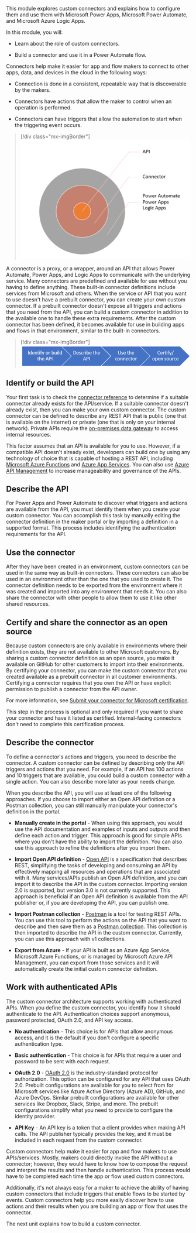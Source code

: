This module explores custom connectors and explains how to configure them and use them with Microsoft Power Apps, Microsoft Power Automate, and Microsoft Azure Logic Apps.

In this module, you will:

- Learn about the role of custom connectors.

- Build a connector and use it in a Power Automate flow.

Connectors help make it easier for app and flow makers to connect to other apps, data, and devices in the cloud in the following ways:

- Connection is done in a consistent, repeatable way that is discoverable by the makers.

- Connectors have actions that allow the maker to control when an operation is performed.

- Connectors can have triggers that allow the automation to start when the triggering event occurs.

> [!div class="mx-imgBorder"]
> [![Diagram with API at the center, surrounded by connector and then Power Automate, Power Apps, and Logic Apps.](../media/target.png)](../media/target.png#lightbox)

A connector is a proxy, or a wrapper, around an API that allows Power Automate, Power Apps, and Logic Apps to communicate with the underlying service. Many connectors are predefined and available for use without you having to define anything. These built-in connector definitions include services from Microsoft and others. When the service or API that you want to use doesn't have a prebuilt connector, you can create your own custom connector. If a prebuilt connector doesn't expose all triggers and actions that you need from the API, you can build a custom connector in addition to the available one to handle these extra requirements. After the custom connector has been defined, it becomes available for use in building apps and flows in that environment, similar to the built-in connectors.

> [!div class="mx-imgBorder"]
> [![High-level process is Identify or build API, Describe API, Use connector, Certify open source.](../media/process.png)](../media/process.png#lightbox)

## Identify or build the API

Your first task is to check the [connector reference](https://docs.microsoft.com/connectors/connector-reference/?azure-portal=true) to determine if a suitable connector already exists for the API/service. If a suitable connector doesn't already exist, then you can make your own custom connector. The custom connector can be defined to describe any REST API that is public (one that is available on the internet) or private (one that is only on your internal network). Private APIs require the [on-premises data gateway](https://docs.microsoft.com/flow/gateway-reference/?azure-portal=true) to access internal resources.

This factor assumes that an API is available for you to use. However, if a compatible API doesn't already exist, developers can build one by using any technology of choice that is capable of hosting a REST API, including [Microsoft Azure Functions](https://azure.microsoft.com/services/functions/?azure-portal=true) and [Azure App Services](https://azure.microsoft.com/services/app-service/api/?azure-portal=true). You can also use [Azure API Management](https://aka.ms/apimrocks/?azure-portal=true) to increase manageability and governance of the APIs.

## Describe the API

For Power Apps and Power Automate to discover what triggers and actions are available from the API, you must identify them when you create your custom connector. You can accomplish this task by manually editing the connector definition in the maker portal or by importing a definition in a supported format. This process includes identifying the authentication requirements for the API.

## Use the connector

After they have been created in an environment, custom connectors can be used in the same way as built-in connectors. These connectors can also be used in an environment other than the one that you used to create it. The connector definition needs to be exported from the environment where it was created and imported into any environment that needs it. You can also share the connector with other people to allow them to use it like other shared resources.

## Certify and share the connector as an open source

Because custom connectors are only available in environments where their definition exists, they are not available to other Microsoft customers. By sharing a custom connector definition as an open source, you make it available on GitHub for other customers to import into their environments. By certifying your connector, you can make the custom connector that you created available as a prebuilt connector in all customer environments. Certifying a connector requires that you own the API or have explicit permission to publish a connector from the API owner.

For more information, see [Submit your connector for Microsoft certification](https://docs.microsoft.com/connectors/custom-connectors/submit-certification/?azure-portal=true).

This step in the process is optional and only required if you want to share your connector and have it listed as certified. Internal-facing connectors don't need to complete this certification process.

## Describe the connector

To define a connector's actions and triggers, you need to describe the connector. A custom connector can be defined by describing only the API triggers and actions that you need. For example, if an API has 100 actions and 10 triggers that are available, you could build a custom connector with a single action. You can also describe more later as your needs change.

When you describe the API, you will use at least one of the following approaches. If you choose to import either an Open API definition or a Postman collection, you can still manually manipulate your connector's definition in the portal.

- **Manually create in the portal** - When using this approach, you would use the API documentation and examples of inputs and outputs and then define each action and trigger. This approach is good for simple APIs where you don't have the ability to import the definition. You can also use this approach to refine the definitions after you import them.

- **Import Open API definition** - [Open API](https://swagger.io/resources/open-api/?azure-portal=true) is a specification that describes REST, simplifying the tasks of developing and consuming an API by effectively mapping all resources and operations that are associated with it. Many services/APIs publish an Open API definition, and you can import it to describe the API in the custom connector. Importing version 2.0 is supported, but version 3.0 is not currently supported. This approach is beneficial if an Open API definition is available from the API publisher or, if you are developing the API, you can publish one.

- **Import Postman collection** - [Postman](https://www.postman.com/downloads/?azure-portal=true) is a tool for testing REST APIs. You can use this tool to perform the actions on the API that you want to describe and then save them as a [Postman collection](https://docs.microsoft.com/connectors/custom-connectors/create-postman-collection/?azure-portal=true). This collection is then imported to describe the API in the custom connector. Currently, you can use this approach with v1 collections.

- **Export from Azure** - If your API is built as an Azure App Service, Microsoft Azure Functions, or is managed by Microsoft Azure API Management, you can export from those services and it will automatically create the initial custom connector definition.

## Work with authenticated APIs

The custom connector architecture supports working with authenticated APIs. When you define the custom connector, you identify how it should authenticate to the API. Authentication choices support anonymous, password protected, OAuth 2.0, and API key access.

- **No authentication** - This choice is for APIs that allow anonymous access, and it is the default if you don't configure a specific authentication type.

- **Basic authentication** - This choice is for APIs that require a user and password to be sent with each request.

- **OAuth 2**.**0** - [OAuth 2.0](https://oauth.net/2/?azure-portal=true) is the industry-standard protocol for authorization. This option can be configured for any API that uses OAuth 2.0. Prebuilt configurations are available for you to select from for Microsoft services like Azure Active Directory (Azure AD), GitHub, and Azure DevOps. Similar prebuilt configurations are available for other services like Dropbox, Slack, Stripe, and more. The prebuilt configurations simplify what you need to provide to configure the identity provider.

- **API Key** - An API key is a token that a client provides when making API calls. The API publisher typically provides the key, and it must be included in each request from the custom connector.

Custom connectors help make it easier for app and flow makers to use APIs/services. Mostly, makers could directly invoke the API without a connector; however, they would have to know how to compose the request and interpret the results and then handle authentication. This process would have to be completed each time the app or flow used custom connectors.

Additionally, it's not always easy for a maker to achieve the ability of having custom connectors that include triggers that enable flows to be started by events. Custom connectors help you more easily discover how to use actions and their results when you are building an app or flow that uses the connector.

The next unit explains how to build a custom connector.
